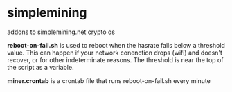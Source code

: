 # simplemining
addons to simplemining.net crypto os

**reboot-on-fail.sh** is used to reboot when the hasrate falls below a threshold value.  This can happen if your network conenction drops (wifi) and doesn't recover, or for other indeterminate reasons.  The threshold is near the top of the script as a variable.

**miner.crontab** is a crontab file that runs reboot-on-fail.sh every minute
